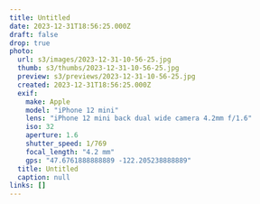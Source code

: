 ```yaml
---
title: Untitled
date: 2023-12-31T18:56:25.000Z
draft: false
drop: true
photo:
  url: s3/images/2023-12-31-10-56-25.jpg
  thumb: s3/thumbs/2023-12-31-10-56-25.jpg
  preview: s3/previews/2023-12-31-10-56-25.jpg
  created: 2023-12-31T18:56:25.000Z
  exif:
    make: Apple
    model: "iPhone 12 mini"
    lens: "iPhone 12 mini back dual wide camera 4.2mm f/1.6"
    iso: 32
    aperture: 1.6
    shutter_speed: 1/769
    focal_length: "4.2 mm"
    gps: "47.6761888888889 -122.205238888889"
  title: Untitled
  caption: null
links: []
---
```


